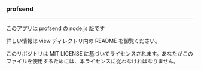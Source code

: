 ﻿### profsend

---

このアプリは profsend の node.js 版です

詳しい情報は view ディレクトリ内の README を御覧ください。

このリポジトリは MIT LICENSE に基づいてライセンスされます。あなたがこのファイルを使用するためには、本ライセンスに従わなければなりません。
